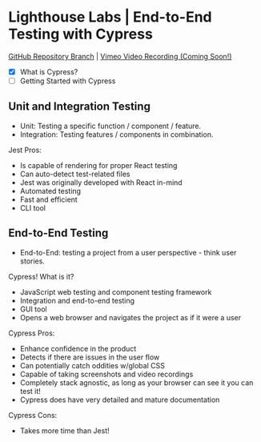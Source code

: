 # Lighthouse Labs | End-to-End Testing with Cypress

[GitHub Repository Branch](https://github.com/WarrenUhrich/lighthouse-labs-end-to-end-testing-with-cypress/tree/2023.03.16-web-flex-day-17oct2022) | [Vimeo Video Recording (Coming Soon!)](#coming-soon)

* [X] What is Cypress?
* [ ] Getting Started with Cypress

## Unit and Integration Testing

* Unit: Testing a specific function / component / feature.
* Integration: Testing features / components in combination.

Jest Pros:

* Is capable of rendering for proper React testing
* Can auto-detect test-related files
* Jest was originally developed with React in-mind
* Automated testing
* Fast and efficient
* CLI tool

## End-to-End Testing

* End-to-End: testing a project from a user perspective - think user stories.

Cypress! What is it?

* JavaScript web testing and component testing framework
* Integration and end-to-end testing
* GUI tool
* Opens a web browser and navigates the project as if it were a user

Cypress Pros:

* Enhance confidence in the product
* Detects if there are issues in the user flow
* Can potentially catch oddities w/global CSS
* Capable of taking screenshots and video recordings
* Completely stack agnostic, as long as your browser can see it you can test it!
* Cypress does have very detailed and mature documentation

Cypress Cons:

* Takes more time than Jest!
